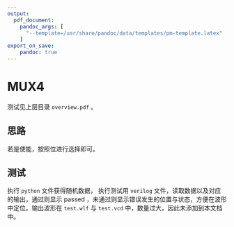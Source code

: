 ```yaml
---
output:
  pdf_document:
    pandoc_args: [
      "--template=/usr/share/pandoc/data/templates/pm-template.latex"
    ]
export_on_save:
    pandoc: true
---
```


# MUX4

测试见上层目录 `overview.pdf` 。

## 思路

若是使能，按照位进行选择即可。

## 测试

执行 `python` 文件获得随机数据， 执行测试用 `verilog` 文件，读取数据以及对应的输出，通过则显示 passed ，未通过则显示错误发生的位置与状态，方便在波形中定位。输出波形在 `test.wlf` 与 `test.vcd` 中，数量过大，因此未添加到本文档中。